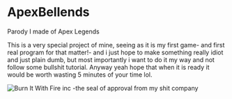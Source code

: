 # ApexBellends
Parody I made of Apex Legends

This is a very special project of mine, seeing as it is my first game- and first real program for that matter!- and i just hope to make something really idiot and just plain dumb, but most importantly i want to do it my way and not follow some bullshit tutorial. Anyway yeah hope that when it is ready it would be worth wasting 5 minutes of your time lol.

![Burn It With Fire inc](https://user-images.githubusercontent.com/76881322/142948819-c4ae1f8c-6aac-4847-a9c1-35feba97db5d.png)
-the seal of approval from my shit company
